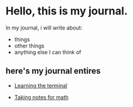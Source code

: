 # Hello, this is my journal.

In my journal, i will write about:

- things
- other things
- anything else I can think of

## here's my journal entires

- [Learning the terminal](entries/thingy.md)

- [Taking notes for math](entries/journal2.md)
